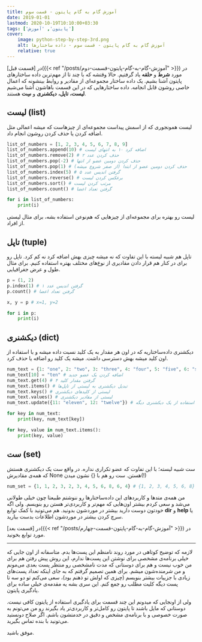 ```yaml
---
title: آموزش گام به گام پایتون - قسمت سوم
date: 2019-01-01
lastmod: 2020-10-19T10:10:00+03:30
tags: ['پایتون', 'آموزش']
cover:
    image: python-step-by-step-3rd.png
    alt: آموزش گام به گام پایتون - قسمت سوم - داده ساختارها
    relative: true
---
```


در [قسمت قبل]({{< ref "/posts/آموزش-گام-به-گام-پایتون-قسمت-دوم" >}}) در مورد **شرط** و **حلقه** یاد گرفتیم. حالا وقتشه که با چند تا از مهم‌ترین داده ساختارهای پایتون آشنا بشیم. یک داده ساختار مجموعه‌ای از مقادیر و روابط بینشونه که اعمال خاصی روشون قابل انجامه. داده‌ ساختارهایی که در این قسمت باهاشون آشنا می‌شیم **لیست،** **تاپل،** **دیکشنری** و **سِت** هستند.

## لیست (list)

لیست همونجوری که از اسمش پیداست مجموعه‌ای از چیزهاست که میشه اعمالی مثل اضافه کردن یا حذف کردن روشون انجام داد.

```python
list_of_numbers = [1, 2, 3, 4, 5, 6, 7, 8, 9]
list_of_numbers.append(10) # اضافه کرد ۱۰ به انتهای لیست
list_of_numbers.remove(2) # حذف کردن عدد ۲
list_of_numbers.pop(-2) # حذف کردن دومین عضو از انتها
list_of_numbers.pop(1) # حذف کردن دومین عضو از ابتدا (از صفر شروع میشه)
list_of_numbers.index(5) # گرفتن اندیس عدد ۵
list_of_numbers.reverse() # برعکس کردن لیست
list_of_numbers.sort() # مرتب کردن لیست
list_of_numbers.count() # گرفتن تعداد اعضا

for i in list_of_numbers:
    print(i)
```

لیست رو بهتره برای مجموعه‌ای از چیزهایی که هم‌نوعن استفاده بشه، برای مثال لیستی از افراد.

## تاپل (tuple)

تاپل هم شبیه لیسته با این تفاوت که نه میشه چیزی بهش اضافه کرد نه کم کرد. تاپل رو برای در کنار هم قرار دادن مقادیری از نوع‌های مختلف بهتره استفاده کنیم. برای مثال طول و عرض جغرافیایی.

```python
p = (1, 2)
p.index(1) # گرفتن اندیس عدد ۱
p.count() # گرفتن تعداد اعضا

x, y = p # x=1, y=2

for i in p:
    print(i)
```

## دیکشنری (dict)

دیکشنری داده‌ساختاریه که در اون هر مقدار به یک کلید نسبت داده میشه و با استفاده از اون کلید میشه بهش دسترسی داشت. میشه یک کلید رو اضافه یا حذف کرد.

```python
num_text = {1: "one", 2: "two", 3: "three", 4: "four", 5: "five", 6: "six", 7: "seven", 8: "eight", 9: "nine"}
num_text[10] = "ten" # اضافه کردن یک عضو جدید
num_text.get(4) # گرفتن مقدار کلید ۴
num_text.items() # تبدیل دیکشنری به لیستی از تاپل‌ها
num_text.keys() # لیستی از کلیدهای دیکشنری
num_text.values() # لیستی از مقادیر دیکشنری
num_text.update({11: "eleven", 12: "twelve"}) # آپدیت کردن دیکشنری با استفاده از یک دیکشنری دیگه

for key in num_text:
    print(key, num_text[key])

for key, value in num_text.items():
    print(key, value)
```

## ست (set)

ست شبیه لیسته؛ با این تفاوت که عضو تکراری نداره. در واقع ست یک دیکشنری هستش که همه‌ی مقادیرش None هستن. ست رو هم با {} نشون میدن(!)

```python
num_set = {1, 1, 2, 3, 2, 3, 4, 5, 6, 8, 6, 4} # {1, 2, 3, 4, 5, 6, 8}
```

من همه‌ی متدها و کاربرد‌های این داده‌ساختارها رو ننوشتم طبیعتا چون خیلی طولانی می‌شد و سعی کردم بیشتر اون‌هایی که مهم‌تر و کاربردی‌تر هستن رو بنویسم. ولی اگه خودتون دوست دارید بیشتر در موردشون بدونید. هم می‌تونید با کمک توابع **dir** و **help** یا سرچ کردن بیشتر در موردشون اطلاعات بدست بیارید.

در [قسمت بعد]({{< ref "/posts/آموزش-گام-به-گام-پایتون-قسمت-چهارم" >}}) در مورد توابع بخونید.

---

لازمه که توضیح کوتاهی در مورد روند نامنظم این پست‌ها بدم. متاسفانه از اون جایی که خیلی برنامه‌ی مشخصی برای نوشتن این پست‌ها ندارم، این روش پیش رفتن هم برای من خوب نیست و هم برای دوستانی که مدت نامشخصی رو منتظر پست بعدی می‌مونم و من شرمنده‌شون میشم. برای همین تصمیم گرفتم که به جای اینکه تعداد پست‌های زیادی با جزییات بیشتر بنویسم (چیزی که اولش تو ذهنم بود)، سعی می‌کنم تو دو سه تا پست دیگه کلیت مطلب رو جمع کنم. این سری بشه یه مقدمه‌ی خیلی ساده برای یادگیری پایتون.

ولی از اونجایی که میدونم این چند قسمت برای یادگیری استفاده از پایتون کافی نیست. دوستانی که مایل باشند تا پایتون رو کامل‌تر و کاربردی‌تر یاد بگیرند رو من می‌تونم به صورت خصوصی و با برنامه‌ی مشخص و دقیق در خدمتشون باشم. اگر صلاح دونستید می‌تونید با بنده تماس بگیرید.

موفق باشید.
